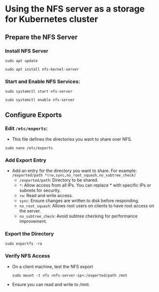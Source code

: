 # Using the NFS server as a storage for Kubernetes cluster
## Prepare the NFS Server
### Install NFS Server
```
sudo apt update
```
```
sudo apt install nfs-kernel-server
```

### Start and Enable NFS Services:
```
sudo systemctl start nfs-server
```
```
sudo systemctl enable nfs-server
```

## Configure Exports
### Edit `/etc/exports`:
- This file defines the directories you want to share over NFS.
```
sudo nano /etc/exports
```
### Add Export Entry
- Add an entry for the directory you want to share. For example:
  ```/exported/path *(rw,sync,no_root_squash,no_subtree_check)```
  - `/exported/path`: Directory to be shared.
  - `*`: Allow access from all IPs. You can replace * with specific IPs or subnets for security.
  - `rw`: Read and write access.
  - `sync`: Ensure changes are written to disk before responding.
  - `no_root_squash`: Allows root users on clients to have root access on the server.
  - `no_subtree_check`: Avoid subtree checking for performance improvement.

### Export the Directory
```
sudo exportfs -ra
```

### Verify NFS Access
- On a client machine, test the NFS export
  ```
  sudo mount -t nfs <nfs-server-ip>:/exported/path /mnt
  ```
- Ensure you can read and write to /mnt.


